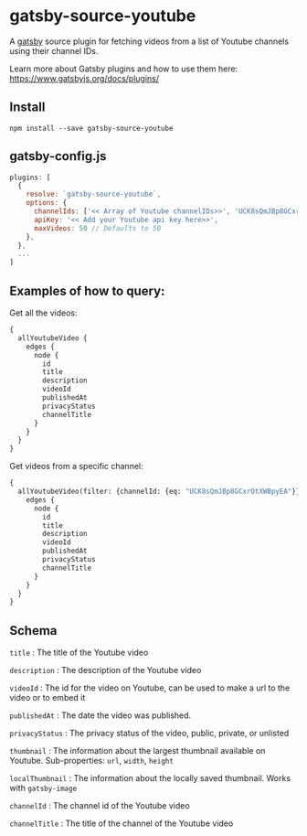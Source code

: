 # gatsby-source-youtube

A [gatsby](https://www.gatsbyjs.org/) source plugin for fetching videos from a list of Youtube channels using their channel IDs.

Learn more about Gatsby plugins and how to use them here: https://www.gatsbyjs.org/docs/plugins/

## Install

`npm install --save gatsby-source-youtube`


## gatsby-config.js

```javascript
plugins: [
  {
    resolve: `gatsby-source-youtube`,
    options: {
      channelIds: ['<< Array of Youtube channelIDs>>', 'UCK8sQmJBp8GCxrOtXWBpyEA', 'UCK8sQmJBp8GCxrOtXWBpyXY'],
      apiKey: '<< Add your Youtube api key here>>',
      maxVideos: 50 // Defaults to 50
    },
  },
  ...
]
```

## Examples of how to query:

Get all the videos:

```graphql
{
  allYoutubeVideo {
    edges {
      node {
        id
        title
        description
        videoId
        publishedAt
        privacyStatus
        channelTitle
      }
    }
  }
}
```

Get videos from a specific channel:

```graphql
{
  allYoutubeVideo(filter: {channelId: {eq: "UCK8sQmJBp8GCxrOtXWBpyEA"}}) {
    edges {
      node {
        id
        title
        description
        videoId
        publishedAt
        privacyStatus
        channelTitle
      }
    }
  }
}
```

## Schema

`title`
: The title of the Youtube video

`description`
: The description of the Youtube video

`videoId`
: The id for the video on Youtube, can be used to make a url to the video or to embed it

`publishedAt`
: The date the video was published.

`privacyStatus`
: The privacy status of the video, public, private, or unlisted

`thumbnail`
: The information about the largest thumbnail available on Youtube. Sub-properties: `url`, `width`, `height`

`localThumbnail`
: The information about the locally saved thumbnail. Works with `gatsby-image`

`channelId`
: The channel id of the Youtube video

`channelTitle`
: The title of the channel of the Youtube video
